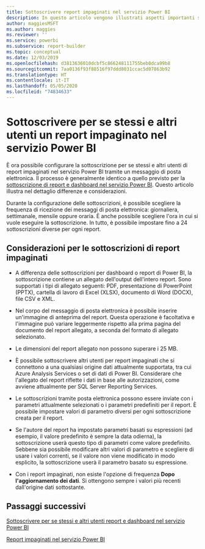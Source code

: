 ```yaml
---
title: Sottoscrivere report impaginati nel servizio Power BI
description: In questo articolo vengono illustrati aspetti importanti sulla sottoscrizione di report impaginati nel servizio Power BI.
author: maggiesMSFT
ms.author: maggies
ms.reviewer: ''
ms.service: powerbi
ms.subservice: report-builder
ms.topic: conceptual
ms.date: 12/03/2019
ms.openlocfilehash: d3813636010dcbf5c866248111755beb0dca99b8
ms.sourcegitcommit: 7aa0136f93f88516f97ddd8031ccac5d07863b92
ms.translationtype: HT
ms.contentlocale: it-IT
ms.lasthandoff: 05/05/2020
ms.locfileid: "74834633"
---
```

# <a name="subscribe-yourself-and-others-to-paginated-reports-in-the-power-bi-service"></a>Sottoscrivere per se stessi e altri utenti un report impaginato nel servizio Power BI 

È ora possibile configurare la sottoscrizione per se stessi e altri utenti di report impaginati nel servizio Power BI tramite un messaggio di posta elettronica. Il processo è generalmente identico a quello previsto per la [sottoscrizione di report e dashboard nel servizio Power BI](end-user-subscribe.md). Questo articolo illustra nel dettaglio differenze e considerazioni. 

Durante la configurazione delle sottoscrizioni, è possibile scegliere la frequenza di ricezione dei messaggi di posta elettronica: giornaliera, settimanale, mensile oppure oraria. È anche possibile scegliere l'ora in cui si vuole eseguire la sottoscrizione. In tutto, è possibile impostare fino a 24 sottoscrizioni diverse per ogni report. 

## <a name="considerations-for-paginated-report-subscriptions"></a>Considerazioni per le sottoscrizioni di report impaginati 

- A differenza delle sottoscrizioni per dashboard o report di Power BI, la sottoscrizione contiene un allegato dell'output dell'intero report.  Sono supportati i tipi di allegato seguenti: PDF, presentazione di PowerPoint (PPTX), cartella di lavoro di Excel (XLSX), documento di Word (DOCX), file CSV e XML.

- Nel corpo del messaggio di posta elettronica è possibile inserire un'immagine di anteprima del report.  Questa operazione è facoltativa e l'immagine può variare leggermente rispetto alla prima pagina del documento del report allegato, a seconda del formato di allegato selezionato. 

- Le dimensioni del report allegato non possono superare i 25 MB. 

- È possibile sottoscrivere altri utenti per report impaginati che si connettono a una qualsiasi origine dati attualmente supportata, tra cui Azure Analysis Services o set di dati di Power BI. Considerare che l'allegato del report riflette i dati in base alle autorizzazioni, come avviene attualmente per SQL Server Reporting Services. 

- Le sottoscrizioni tramite posta elettronica possono essere inviate con i parametri attualmente selezionati o i parametri predefiniti per il report.  È possibile impostare valori di parametro diversi per ogni sottoscrizione creata per il report. 

- Se l'autore del report ha impostato parametri basati su espressioni (ad esempio, il valore predefinito è sempre la data odierna), la sottoscrizione userà questo tipo di parametri come valore predefinito. Sebbene sia possibile modificare altri valori di parametro e scegliere di usare i valori correnti, se il valore non viene modificato in modo esplicito, la sottoscrizione userà il parametro basato su espressione.

- Con i report impaginati, non esiste l'opzione di frequenza **Dopo l'aggiornamento dei dati**. Si ottengono sempre i valori più recenti dall'origine dati sottostante. 

## <a name="next-steps"></a>Passaggi successivi

[Sottoscrivere per se stessi e altri utenti report e dashboard nel servizio Power BI](../service-report-subscribe.md)

[Report impaginati nel servizio Power BI](end-user-paginated-report.md)

